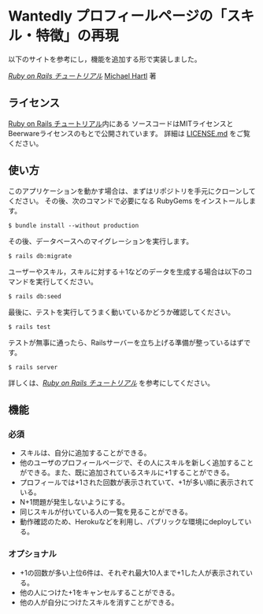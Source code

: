 # Wantedly プロフィールページの「スキル・特徴」の再現

以下のサイトを参考にし，機能を追加する形で実装しました。

[*Ruby on Rails チュートリアル*](https://railstutorial.jp/)
[Michael Hartl](http://www.michaelhartl.com/) 著

## ライセンス

[Ruby on Rails チュートリアル](https://railstutorial.jp/)内にある
ソースコードはMITライセンスとBeerwareライセンスのもとで公開されています。
詳細は [LICENSE.md](LICENSE.md) をご覧ください。

## 使い方

このアプリケーションを動かす場合は、まずはリポジトリを手元にクローンしてください。
その後、次のコマンドで必要になる RubyGems をインストールします。

```
$ bundle install --without production
```

その後、データベースへのマイグレーションを実行します。

```
$ rails db:migrate
```

ユーザーやスキル，スキルに対する＋1などのデータを生成する場合は以下のコマンドを実行してください。

```
$ rails db:seed
```

最後に、テストを実行してうまく動いているかどうか確認してください。

```
$ rails test
```

テストが無事に通ったら、Railsサーバーを立ち上げる準備が整っているはずです。

```
$ rails server
```

詳しくは、[*Ruby on Rails チュートリアル*](https://railstutorial.jp/)
を参考にしてください。

## 機能
### 必須
- スキルは、自分に追加することができる。
- 他のユーザのプロフィールページで、その人にスキルを新しく追加することができる。また、既に追加されているスキルに+1することができる。
- プロフィールでは+1された回数が表示されていて、+1が多い順に表示されている。
- N+1問題が発生しないようにする。
- 同じスキルが付いている人の一覧を見ることができる。
- 動作確認のため、Herokuなどを利用し、パブリックな環境にdeployしている。

### オプショナル
- +1の回数が多い上位6件は、それぞれ最大10人まで+1した人が表示されている。
- 他の人につけた+1をキャンセルすることができる。
- 他の人が自分につけたスキルを消すことができる。